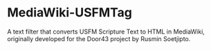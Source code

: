 MediaWiki-USFMTag
=================

A text filter that converts USFM Scripture Text to HTML in MediaWiki, originally developed for the Door43
project by Rusmin Soetjipto.
